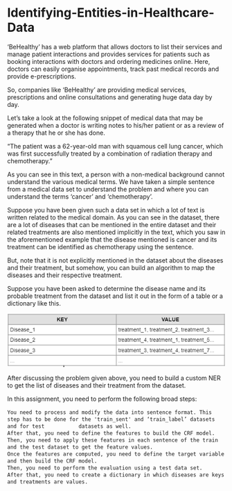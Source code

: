# Identifying-Entities-in-Healthcare-Data

‘BeHealthy’ has a web platform that allows doctors to list their services and manage patient interactions and provides services for patients such as booking interactions with doctors and ordering medicines online. Here, doctors can easily organise appointments, track past medical records and provide e-prescriptions.

 

So, companies like ‘BeHealthy’ are providing medical services, prescriptions and online consultations and generating huge data day by day.

 

Let’s take a look at the following snippet of medical data that may be generated when a doctor is writing notes to his/her patient or as a review of a therapy that he or she has done.

 

“The patient was a 62-year-old man with squamous cell lung cancer, which was first successfully treated by a combination of radiation therapy and chemotherapy.”

 

As you can see in this text, a person with a non-medical background cannot understand the various medical terms. We have taken a simple sentence from a medical data set to understand the problem and where you can understand the terms ‘cancer’ and ‘chemotherapy’. 

 

Suppose you have been given such a data set in which a lot of text is written related to the medical domain. As you can see in the dataset, there are a lot of diseases that can be mentioned in the entire dataset and their related treatments are also mentioned implicitly in the text, which you saw in the aforementioned example that the disease mentioned is cancer and its treatment can be identified as chemotherapy using the sentence.

 

But, note that it is not explicitly mentioned in the dataset about the diseases and their treatment, but somehow, you can build an algorithm to map the diseases and their respective treatment.

 

Suppose you have been asked to determine the disease name and its probable treatment from the dataset and list it out in the form of a table or a dictionary like this.

 ![alt text](https://github.com/sambisht8/Identifying-Entities-in-Healthcare-Data/blob/main/0891d77b-b9ca-4e9d-8934-d9a9b078a51c-syntactic%20sol%20pic1.png?raw=true)

 
After discussing the problem given above, you need to build a custom NER to get the list of diseases and their treatment from the dataset.

In this assignment, you need to perform the following broad steps:

    You need to process and modify the data into sentence format. This step has to be done for the 'train_sent' and ‘train_label’ datasets and for test           datasets as well.
    After that, you need to define the features to build the CRF model.
    Then, you need to apply these features in each sentence of the train and the test dataset to get the feature values.
    Once the features are computed, you need to define the target variable and then build the CRF model.
    Then, you need to perform the evaluation using a test data set.
    After that, you need to create a dictionary in which diseases are keys and treatments are values.
